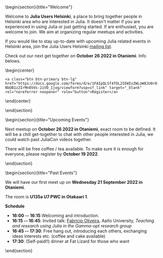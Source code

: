 <!-- =============================
     ABOUT
    ============================== -->

\begin{section}{title="Welcome"}

Welcome to **Julia Users Helsinki**, a place to bring together people in Helsinki area who are interested in Julia. It doesn't matter if you are experienced in using Julia or just getting started. If are enthusiast, you are welcome to join. We aim at organizing regular meetups and activities.

If you would like to stay up-to-date with upcoming Julia related events in Helsinki area, join the Julia Users Helsinki [mailing list](https://groups.google.com/g/julia-users-helsinki).

Check out our next get together on **October 26 2022 in Otaniemi**. Info belows.

\begin{center}
~~~
<a class="btn btn-primary btn-lg" href="https://docs.google.com/forms/d/e/1FAIpQLSf4fOL2IEWIvZWLoW8JU0r0-NbUB1z2IrMn8Vds-2iVD_1jog/viewform?usp=sf_link" target="_blank" rel="noreferrer noopener" role="button">Register</a>
~~~

\end{center}

\end{section}


\begin{section}{title="Upcoming Events"}

Next meetup on **October 26 2022 in Otaniemi**, exact room to be defined. It will be a chill get-together to chat with other people interested in Julia, we could watch past JuliaCon videos together.

There will be free coffee / tea available. To make sure it is enough for everyone, please register by **October 19 2022**.

\end{section}

\begin{section}{title="Past Events"}

We will have our first meet up on **Wednesday 21 September 2022 in Otaniemi**. 

The room is **U135a U7 PWC in Otakaari 1**.

**Schedule**

- **16:00 -- 16:15** Welcoming and introduction.
- **16:15 -- 16:45**: Invited talk: [Fabricio Oliveira](https://www.aalto.fi/fi/ihmiset/fabricio-oliveira), Aalto University, *Teaching and research using Julia in the Gamma-opt research group*
- **16:45 -- 17:30**: Free hang out, introducing each others, exchanging ideas interests etc. (coffee and cake available)
- **17:30**: (Self-paid!!) dinner at Fat Lizard for those who want

\end{section}
